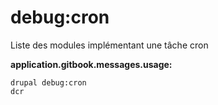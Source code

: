 # debug:cron
Liste des modules implémentant une tâche cron

**application.gitbook.messages.usage:**
```
drupal debug:cron
dcr
```
